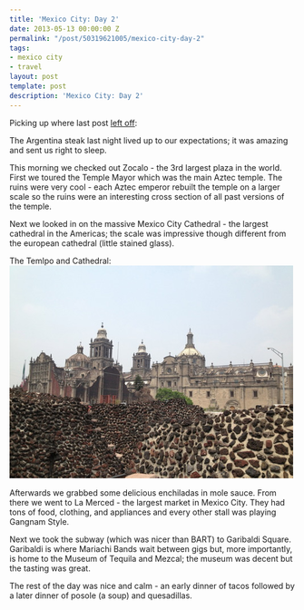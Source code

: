 ```yaml
---
title: 'Mexico City: Day 2'
date: 2013-05-13 00:00:00 Z
permalink: "/post/50319621005/mexico-city-day-2"
tags:
- mexico city
- travel
layout: post
template: post
description: 'Mexico City: Day 2'
---
```


Picking up where last post [left off](http://blog.randylubin.com/post/50214687346/mexico-city-day-1):

The Argentina steak last night lived up to our expectations; it was amazing and sent us right to sleep.

This morning we checked out Zocalo - the 3rd largest plaza in the world. First we toured the Temple Mayor which was the main Aztec temple. The ruins were very cool - each Aztec emperor rebuilt the temple on a larger scale so the ruins were an interesting cross section of all past versions of the temple.

Next we looked in on the massive Mexico City Cathedral - the largest cathedral in the Americas; the scale was impressive though different from the european cathedral (little stained glass).

The Temlpo and Cathedral:
![](/images/c7bc6748541b34e3ac765e05d265bdee04ad8fadb8424200848865daa3c4fac2.jpg)

Afterwards we grabbed some delicious enchiladas in mole sauce. From there we went to La Merced - the largest market in Mexico City. They had tons of food, clothing, and appliances and every other stall was playing Gangnam Style.

Next we took the subway (which was nicer than BART) to Garibaldi Square. Garibaldi is where Mariachi Bands wait between gigs but, more importantly, is home to the Museum of Tequila and Mezcal; the museum was decent but the tasting was great.

The rest of the day was nice and calm - an early dinner of tacos followed by a later dinner of posole (a soup) and quesadillas. 
